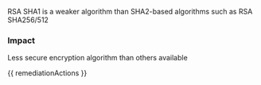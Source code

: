 
RSA SHA1 is a weaker algorithm than SHA2-based algorithms such as RSA SHA256/512

### Impact
Less secure encryption algorithm than others available

<!-- DO NOT CHANGE -->
{{ remediationActions }}

